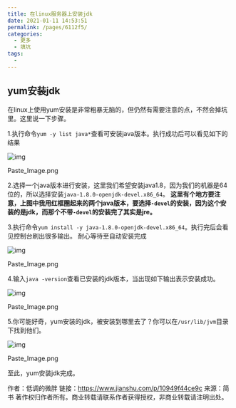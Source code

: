 ```yaml
---
title: 在linux服务器上安装jdk
date: 2021-01-11 14:53:51
permalink: /pages/6112f5/
categories:
  - 更多
  - 填坑
tags:
  - 
---
```

## yum安装jdk

在linux上使用yum安装是非常粗暴无脑的，但仍然有需要注意的点，不然会掉坑里。这里说一下步骤。

1.执行命令`yum -y list java*`查看可安装java版本。执行成功后可以看见如下的结果

![img](https:////upload-images.jianshu.io/upload_images/4399845-96469731202474e7.png?imageMogr2/auto-orient/strip|imageView2/2/w/1200/format/webp)

Paste_Image.png



2.选择一个java版本进行安装，这里我们希望安装java1.8，因为我们的机器是64位的，所以选择安装`java-1.8.0-openjdk-devel.x86_64`。
 **这里有个地方要注意，上图中我用红框圈起来的两个java版本，要选择`-devel`的安装，因为这个安装的是jdk，而那个不带`-devel`的安装完了其实是jre。**

3.执行命令`yum install -y java-1.8.0-openjdk-devel.x86_64`。执行完后会看见控制台刷出很多输出。
 耐心等待至自动安装完成

![img](https:////upload-images.jianshu.io/upload_images/4399845-14b806de3c38957a.png?imageMogr2/auto-orient/strip|imageView2/2/w/1200/format/webp)

Paste_Image.png



4.输入`java -version`查看已安装的jdk版本，当出现如下输出表示安装成功。

![img](https:////upload-images.jianshu.io/upload_images/4399845-c0c3314fd3d49964.png?imageMogr2/auto-orient/strip|imageView2/2/w/618/format/webp)

Paste_Image.png



5.你可能好奇，yum安装的jdk，被安装到哪里去了？你可以在`/usr/lib/jvm`目录下找到他们。

![img](https:////upload-images.jianshu.io/upload_images/4399845-35ce39c07e6ff7c7.png?imageMogr2/auto-orient/strip|imageView2/2/w/1200/format/webp)

Paste_Image.png



至此，yum安装jdk完成。



作者：低调的微胖
链接：https://www.jianshu.com/p/10949f44ce9c
来源：简书
著作权归作者所有。商业转载请联系作者获得授权，非商业转载请注明出处。